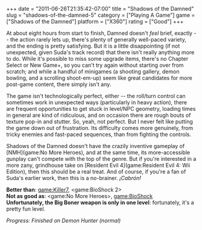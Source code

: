 +++
date = "2011-06-26T21:35:42-07:00"
title = "Shadows of the Damned"
slug = "shadows-of-the-damned-5"
category = ["Playing A Game"]
game = ["Shadows of the Damned"]
platform = ["X360"]
rating = ["Good"]
+++

At about eight hours from start to finish, Damned doesn't <i>feel</i> brief, exactly -- the action rarely lets up, there's plenty of generally well-paced variety, and the ending is pretty satisfying.  But it is a little disappointing (if not unexpected, given Suda's track record) that there isn't really anything more to do.  While it's possible to miss some upgrade items, there's no Chapter Select or New Game+, so you can't try again without starting over from scratch; and while a handful of minigames (a shooting gallery, demon bowling, and a scrolling shoot-em-up) seem like great candidates for more post-game content, there simply isn't any.

The game isn't technologically perfect, either -- the roll/turn control can sometimes work in unexpected ways (particularly in heavy action), there are frequent opportunities to get stuck in level/NPC geometry, loading times in general are kind of ridiculous, and on occasion there are rough bouts of texture pop-in and stutter.  So, yeah, not perfect.  But I never felt like putting the game down out of frustration.  Its difficulty comes more genuinely, from tricky enemies and fast-paced sequences, than from fighting the controls.

Shadows of the Damned doesn't have the crazily inventive gameplay of [NMH](game:No More Heroes), and at the same time, its more-accessible gunplay can't compete with the top of the genre.  But if you're interested in a more zany, grindhouse take on [Resident Evil 4](game:Resident Evil 4: Wii Edition), then this should be a real treat.  And of course, if you're a fan of Suda's earlier work, then this is a no-brainer.  <i>&iexcl;Cabr&oacute;n!</i>

<b>Better than</b>: <game:Killer7>, <game:BioShock 2>  
<b>Not as good as</b>: <game:No More Heroes>, <game:BioShock>  
<b>Unfortunately, the Big Boner weapon is only in one level</b>: fortunately, it's a pretty fun level.

<i>Progress: Finished on Demon Hunter (normal)</i>